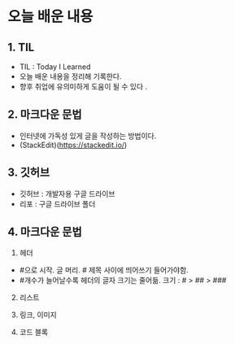# 오늘 배운 내용

## 1. TIL
- TIL : Today I Learned
- 오늘 배운 내용을 정리해 기록한다.
- 향후 취업에 유의미하게 도움이 될 수 있다 .

## 2. 마크다운 문법
- 인터넷에 가독성 있게 글을 작성하는 방법이다.
- (StackEdit)(https://stackedit.io/)

## 3. 깃허브
- 깃허브 : 개발자용 구글 드라이브 
- 리포 : 구글 드라이브 폴더

## 4. 마크다운 문법
1) 헤더 
- #으로 시작. 글 머리. # 제목 사이에 띄어쓰기 들어가야함.
- #개수가 늘어날수록 헤더의 글자 크기는 줄어듦. 크기 : # > ## > ### 

2) 리스트

3) 링크, 이미지

4) 코드 블록
